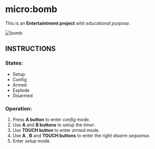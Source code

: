 # micro:bomb

This is an **Entertaintment project** whit *educational purpose*.

![bomb](https://github.com/LemurWater/micro-bit/assets/38868316/3d7582c9-3011-4167-a1d9-9884f8e86622)


## INSTRUCTIONS

### States:

-   Setup
-   Config
-   Armed
-   Explode
-   Disarmed

### Operation:

1. Press **A button** to enter *config* mode.
2. Use **A** and **B buttons** to setup the *timer*.
3. Use **TOUCH button** to enter *armed* mode.
4. Use **A** , **B** and **TOUCH buttons** to enter the *right disarm sequense*.
5. Enter *setup* mode.
